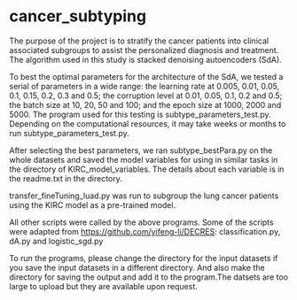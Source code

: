 # cancer_subtyping
The purpose of the project is to stratify the cancer patients into clinical associated subgroups to assist the personalized diagnosis and treatment. 
The algorithm used in this study is stacked denoising autoencoders (SdA).

To best the optimal parameters for the architecture of the SdA, we tested a serial of parameters in a wide range: the learning rate at 0.005, 0.01, 0.05, 0.1, 0.15, 0.2, 0.3 and 0.5; the corruption level at 0.01, 0.05, 0.1, 0.2 and 0.5; the batch size at 10, 20, 50 and 100; and the epoch size at 1000, 2000 and 5000. The program used for this testing is subtype_parameters_test.py. Depending on the computational resources, it may take weeks or months to run subtype_parameters_test.py.

After selecting the best parameters, we ran subtype_bestPara.py on the whole datasets and saved the model variables for using in similar tasks in the directory of KIRC_model_variables. The details about each variable is in the readme.txt in the directory.

transfer_fineTuning_luad.py was run to subgroup the lung cancer patients using the KIRC model as a pre-trained model.

All other scripts were called by the above programs. Some of the scripts were adapted from https://github.com/yifeng-li/DECRES: classification.py, dA.py and logistic_sgd.py

To run the programs, please change the directory for the input datasets if you save the input datasets in a different directory. And also make the directory for saving the output and add it to the program.The datsets are too large to upload but they are available upon request.
